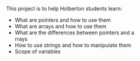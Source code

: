 This project is to help Holberton students learn:
- What are pointers and how to use them
- What are arrays and how to use them
- What are the differences between pointers and a\
rrays
- How to use strings and how to manipulate them
- Scope of variables